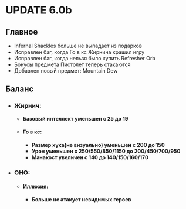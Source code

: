 # UPDATE 6.0b

## Главное

* Infernal Shackles больше не выпадает из подарков
* Исправлен баг, когда Го в кс Жирнича крашил игру
* Исправлен баг, когда нельзя было купить Refresher Orb
* Бонусы предмета Пистолет теперь стакаются
* Добавлен новый предмет: Mountain Dew

## Баланс

* ### Жирнич:
  * **Базовый интеллект уменьшен с 25 до 19**
  
  * #### Го в кс: 
    * **Размер хука(не визуально) уменьшен с 200 до 150**
    * **Урон уменьшен с 250/550/850/1150 до 200/450/700/950**
    * **Манакост увеличен с 140 до 140/150/160/170**
    
* ### ОНО:
  
  * #### Иллюзия: 
    * **Больше не атакует невидимых героев**
